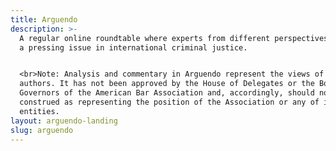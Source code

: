 ```yaml
---
title: Arguendo
description: >-
  A regular online roundtable where experts from different perspectives discuss
  a pressing issue in international criminal justice.


  <br>Note: Analysis and commentary in Arguendo represent the views of the
  authors. It has not been approved by the House of Delegates or the Board of
  Governors of the American Bar Association and, accordingly, should not be
  construed as representing the position of the Association or any of its
  entities.
layout: arguendo-landing
slug: arguendo
---
```


